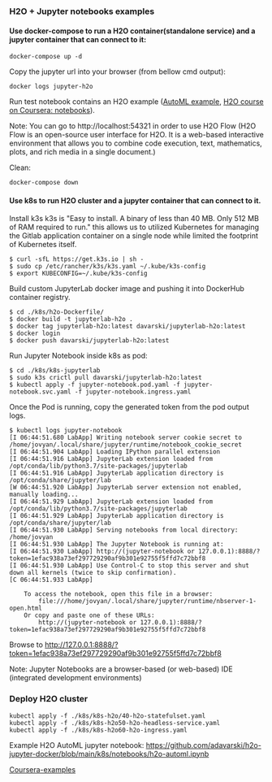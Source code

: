 ### H2O + Jupyter notebooks examples 

#### Use docker-compose to run a H2O container(standalone service) and a jupyter container that can connect to it:
```
docker-compose up -d 
```

Copy the jupyter url into your browser (from bellow cmd output):
```
docker logs jupyter-h2o
```

Run test notebook contains an H2O example ([AutoML example](https://github.com/adavarski/h2o-jupyter-automl-docker/blob/main/h2o-AutoML-example.ipynb), [H2O course on Coursera: notebooks](https://github.com/adavarski/h2o-jupyter-automl-docker/tree/main/notebooks)).

Note: You can go to http://localhost:54321 in order to use H2O Flow (H2O Flow is an open-source user interface for H2O. It is a web-based interactive environment that allows you to combine code execution, text, mathematics, plots, and rich media in a single document.)

Clean:
```
docker-compose down
```
#### Use k8s to run H2O cluster and a jupyter container that can connect to it.

Install k3s
k3s is "Easy to install. A binary of less than 40 MB. Only 512 MB of RAM required to run." this allows us to utilized Kubernetes for managing the Gitlab application container on a single node while limited the footprint of Kubernetes itself.
```
$ curl -sfL https://get.k3s.io | sh -
$ sudo cp /etc/rancher/k3s/k3s.yaml ~/.kube/k3s-config
$ export KUBECONFIG=~/.kube/k3s-config
```
Build custom JupyterLab docker image and pushing it into DockerHub container registry.
```
$ cd ./k8s/h2o-Dockerfile/
$ docker build -t jupyterlab-h2o .
$ docker tag jupyterlab-h2o:latest davarski/jupyterlab-h2o:latest
$ docker login 
$ docker push davarski/jupyterlab-h2o:latest

```
Run Jupyter Notebook inside k8s as pod:
```
$ cd ./k8s/k8s-jupyterlab
$ sudo k3s crictl pull davarski/jupyterlab-h2o:latest
$ kubectl apply -f jupyter-notebook.pod.yaml -f jupyter-notebook.svc.yaml -f jupyter-notebook.ingress.yaml

```
Once the Pod is running, copy the generated token from the pod output logs.
```
$ kubectl logs jupyter-notebook
[I 06:44:51.680 LabApp] Writing notebook server cookie secret to /home/jovyan/.local/share/jupyter/runtime/notebook_cookie_secret
[I 06:44:51.904 LabApp] Loading IPython parallel extension
[I 06:44:51.916 LabApp] JupyterLab extension loaded from /opt/conda/lib/python3.7/site-packages/jupyterlab
[I 06:44:51.916 LabApp] JupyterLab application directory is /opt/conda/share/jupyter/lab
[W 06:44:51.920 LabApp] JupyterLab server extension not enabled, manually loading...
[I 06:44:51.929 LabApp] JupyterLab extension loaded from /opt/conda/lib/python3.7/site-packages/jupyterlab
[I 06:44:51.929 LabApp] JupyterLab application directory is /opt/conda/share/jupyter/lab
[I 06:44:51.930 LabApp] Serving notebooks from local directory: /home/jovyan
[I 06:44:51.930 LabApp] The Jupyter Notebook is running at:
[I 06:44:51.930 LabApp] http://(jupyter-notebook or 127.0.0.1):8888/?token=1efac938a73ef297729290af9b301e92755f5ffd7c72bbf8
[I 06:44:51.930 LabApp] Use Control-C to stop this server and shut down all kernels (twice to skip confirmation).
[C 06:44:51.933 LabApp] 
    
    To access the notebook, open this file in a browser:
        file:///home/jovyan/.local/share/jupyter/runtime/nbserver-1-open.html
    Or copy and paste one of these URLs:
        http://(jupyter-notebook or 127.0.0.1):8888/?token=1efac938a73ef297729290af9b301e92755f5ffd7c72bbf8
```
Browse to http://127.0.0.1:8888/?token=1efac938a73ef297729290af9b301e92755f5ffd7c72bbf8 

Note: Jupyter Notebooks are a browser-based (or web-based) IDE (integrated development environments)


### Deploy H2O cluster
```
kubectl apply -f ./k8s/k8s-h2o/40-h2o-statefulset.yaml
kubectl apply -f ./k8s/k8s-h2o50-h2o-headless-service.yaml
kubectl apply -f ./k8s/k8s-h2o60-h2o-ingress.yaml
```

Example H2O AutoML jupyter notebook: https://github.com/adavarski/h2o-jupyter-docker/blob/main/k8s/notebooks/h2o-automl.ipynb


[Coursera-examples](https://github.com/adavarski/h2o-jupyter-docker/tree/main/notebooks)

